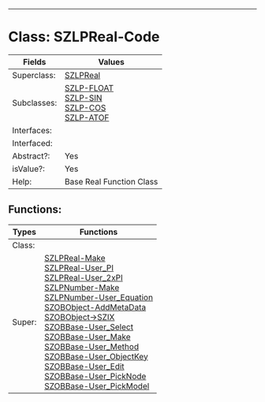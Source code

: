 ---------

# Class:	SZLPReal-Code

| Fields | Values |
| --------- | --------- |
| Superclass: | [SZLPReal](SZLPReal.html) |
| Subclasses: | [SZLP-FLOAT](SZLP-FLOAT.html) <br> [SZLP-SIN](SZLP-SIN.html) <br> [SZLP-COS](SZLP-COS.html) <br> [SZLP-ATOF](SZLP-ATOF.html) |
| Interfaces: |  |
| Interfaced: |  |
| Abstract?: | Yes |
| isValue?: | Yes |
| Help: | Base Real Function Class |


## Functions:

| Types | Functions |
| --------- | --------- |
| Class: |  |
| Super: | [SZLPReal-Make](SZLPReal.html) <br> [SZLPReal-User_PI](SZLPReal.html) <br> [SZLPReal-User_2xPI](SZLPReal.html) <br> [SZLPNumber-Make](SZLPNumber.html) <br> [SZLPNumber-User_Equation](SZLPNumber.html) <br> [SZOBObject-AddMetaData](SZOBObject.html) <br> [SZOBObject->SZIX](SZOBObject.html) <br> [SZOBBase-User_Select](SZOBBase.html) <br> [SZOBBase-User_Make](SZOBBase.html) <br> [SZOBBase-User_Method](SZOBBase.html) <br> [SZOBBase-User_ObjectKey](SZOBBase.html) <br> [SZOBBase-User_Edit](SZOBBase.html) <br> [SZOBBase-User_PickNode](SZOBBase.html) <br> [SZOBBase-User_PickModel](SZOBBase.html) |


